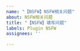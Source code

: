 ```yaml
---
name: "【NSFW】NSFW相关问题"
about: NSFW相关问题
title: "【NSFW】填写问题"
labels: Plugin NSFW
assignees: ''

---
```



